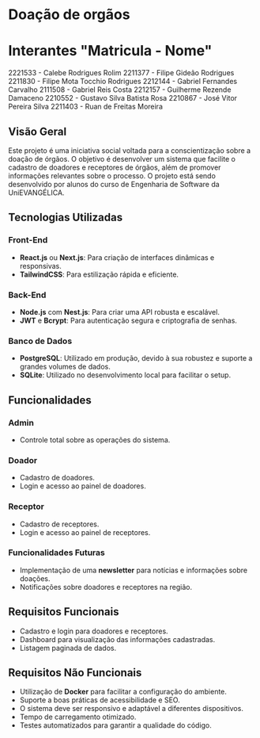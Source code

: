 # Doação de orgãos

# Interantes "Matricula - Nome"

2221533 - Calebe Rodrigues Rolim
2211377 - Filipe Gideão Rodrigues
2211830 - Filipe Mota Tocchio Rodrigues
2212144 - Gabriel Fernandes Carvalho 
2111508 - Gabriel Reis Costa
2212157 - Guilherme Rezende Damaceno
2210552 - Gustavo Silva Batista Rosa
2210867 - José Vitor Pereira Silva
2211403 - Ruan de Freitas Moreira

## Visão Geral

Este projeto é uma iniciativa social voltada para a conscientização sobre a doação de órgãos. O objetivo é desenvolver um sistema que facilite o cadastro de doadores e receptores de órgãos, além de promover informações relevantes sobre o processo. O projeto está sendo desenvolvido por alunos do curso de Engenharia de Software da UniEVANGÉLICA.

## Tecnologias Utilizadas

### Front-End
- **React.js** ou **Next.js**: Para criação de interfaces dinâmicas e responsivas.
- **TailwindCSS**: Para estilização rápida e eficiente.

### Back-End
- **Node.js** com **Nest.js**: Para criar uma API robusta e escalável.
- **JWT** e **Bcrypt**: Para autenticação segura e criptografia de senhas.

### Banco de Dados
- **PostgreSQL**: Utilizado em produção, devido à sua robustez e suporte a grandes volumes de dados.
- **SQLite**: Utilizado no desenvolvimento local para facilitar o setup.

## Funcionalidades

### Admin
- Controle total sobre as operações do sistema.

### Doador
- Cadastro de doadores.
- Login e acesso ao painel de doadores.

### Receptor
- Cadastro de receptores.
- Login e acesso ao painel de receptores.

### Funcionalidades Futuras
- Implementação de uma **newsletter** para notícias e informações sobre doações.
- Notificações sobre doadores e receptores na região.

## Requisitos Funcionais
- Cadastro e login para doadores e receptores.
- Dashboard para visualização das informações cadastradas.
- Listagem paginada de dados.
  
## Requisitos Não Funcionais
- Utilização de **Docker** para facilitar a configuração do ambiente.
- Suporte a boas práticas de acessibilidade e SEO.
- O sistema deve ser responsivo e adaptável a diferentes dispositivos.
- Tempo de carregamento otimizado.
- Testes automatizados para garantir a qualidade do código.
